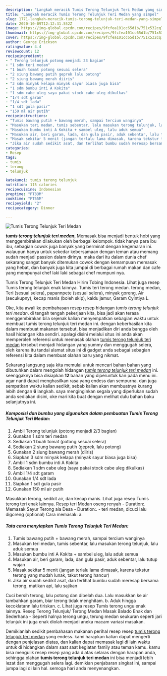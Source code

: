 ```yaml
---
description: "Langkah meracik Tumis Terong Telunjuk Teri Medan yang simpel"
title: "Langkah meracik Tumis Terong Telunjuk Teri Medan yang simpel"
slug: 1771-langkah-meracik-tumis-terong-telunjuk-teri-medan-yang-simpel
date: 2020-10-09T12:12:31.552Z
image: https://img-global.cpcdn.com/recipes/9fcfea101cc65d1b/751x532cq70/tumis-terong-telunjuk-teri-medan-foto-resep-utama.jpg
thumbnail: https://img-global.cpcdn.com/recipes/9fcfea101cc65d1b/751x532cq70/tumis-terong-telunjuk-teri-medan-foto-resep-utama.jpg
cover: https://img-global.cpcdn.com/recipes/9fcfea101cc65d1b/751x532cq70/tumis-terong-telunjuk-teri-medan-foto-resep-utama.jpg
author: George Erickson
ratingvalue: 4.4
reviewcount: 12
recipeingredient:
- " Terong telunjuk potong menjadi 23 bagian"
- "1 sdm teri medan"
- "1 buah tomat potong sesuai selera"
- "2 siung bawang putih geprek lalu potong"
- "2 siung bawang merah diiris"
- "3 sdm minyak kelapa minyak sayur biasa juga bisa"
- "1 sdm bumbu inti A Kokita"
- "1 sdm cabe uleg saya pakai stock cabe uleg dikulkas"
- "1/4 sdt garam"
- "1/4 sdt lada"
- "1 sdt gula pasir"
- "150 ml air putih"
recipeinstructions:
- "Tumis bawang putih + bawang merah, sampai tercium wanginya"
- "Masukan teri medan, tumis sebentar, lalu masukan terong telunjuk, lalu aduk semua"
- "Masukan bumbu inti A Kokita + sambel uleg, lalu aduk semua"
- "Masukan air, beri garam, lada, dan gula pasir, aduk sebentar, lalu tutup wajan"
- "Masak sekitar 5 menit (jangan terlalu lama dimasak, karena tekstur terong yang mudah lunak, takut terong hancur)"
- "Jika air sudah sedikit asat, dan terlihat bumbu sudah meresap bersama terong, matikan api, lalu sajikan"
categories:
- Resep
tags:
- tumis
- terong
- telunjuk

katakunci: tumis terong telunjuk 
nutrition: 115 calories
recipecuisine: Indonesian
preptime: "PT33M"
cooktime: "PT55M"
recipeyield: "2"
recipecategory: Dinner

---
```



![Tumis Terong Telunjuk Teri Medan](https://img-global.cpcdn.com/recipes/9fcfea101cc65d1b/751x532cq70/tumis-terong-telunjuk-teri-medan-foto-resep-utama.jpg)

<b><i>tumis terong telunjuk teri medan</i></b>, Memasak bisa menjadi bentuk hobi yang menggembirakan dilakukan oleh berbagai kelompok. tidak hanya para ibu ibu, sebagian cowok juga banyak yang berminat dengan kegemaran ini. walaupun hanya untuk sekedar kebersamaan dengan teman atau memang sudah menjadi passion dalam dirinya. maka dari itu dalam dunia chef sekarang sangat banyak ditemukan cowok dengan kemampuan memasak yang hebat, dan banyak juga kita jumpai di berbagai rumah makan dan cafe yang mempunyai chef laki laki sebagai chef mumpuni nya.

Tumis Terong Telunjuk Teri Medan Hirim Tobing Indonesia. Lihat juga resep Tumis terong telunjuk enak lainnya. Tumis teri terong medan. terong medan, Teri (sesuai selera), papannpete (sesuai selera), minyak goreng, Air (secukupny), kecap manis (boleh skip), kaldu jamur, Garam Cyintiya L.

Oke, kita awali ke pembahasan resep resep hidangan <i>tumis terong telunjuk teri medan</i>. di tengah tengah pekerjaan kita, bisa jadi akan terasa menggembirakan bila sejenak kalian menyempatkan sebagian waktu untuk membuat tumis terong telunjuk teri medan ini. dengan keberhasilan kita dalam membuat makanan tersebut, bisa menjadikan diri anda bangga oleh hasil hidangan kita sendiri. apalagi disini melalui situs ini anda akan memperoleh referensi untuk memasak olahan <u>tumis terong telunjuk teri medan</u> tersebut menjadi hidangan yang yummy dan menggugah selera, oleh karena itu tandai alamat situs ini di gadget anda sebagai sebagian referensi kita dalam membuat olahan baru yang nikmat.


Sekarang langsung saja kita memulai untuk mencari bahan bahan yang dibutuhkan dalam mengolah hidangan <u><i>tumis terong telunjuk teri medan</i></u> ini. seenggaknya bisa disiapkan <b>12</b> bahan yang diperuntuk kan pada menu ini. agar nanti dapat menghasilkan rasa yang endess dan sempurna. dan juga sempatkan waktu kalian sedikit, sebab kalian akan membuatnya kurang lebih dengan <b>6</b> langkah. saya menginginkan segala yang diperlukan sudah anda sediakan disini, oke mari kita buat dengan melihat dulu bahan baku selanjutnya ini.

<!--inarticleads1-->

##### Komposisi dan bumbu yang digunakan dalam pembuatan Tumis Terong Telunjuk Teri Medan:

1. Ambil  Terong telunjuk (potong menjadi 2/3 bagian)
1. Gunakan 1 sdm teri medan
1. Sediakan 1 buah tomat (potong sesuai selera)
1. Sediakan 2 siung bawang putih (geprek, lalu potong)
1. Gunakan 2 siung bawang merah (diiris)
1. Siapkan 3 sdm minyak kelapa (minyak sayur biasa juga bisa)
1. Ambil 1 sdm bumbu inti A Kokita
1. Sediakan 1 sdm cabe uleg (saya pakai stock cabe uleg dikulkas)
1. Ambil 1/4 sdt garam
1. Gunakan 1/4 sdt lada
1. Siapkan 1 sdt gula pasir
1. Gunakan 150 ml air putih


Masukkan terong, sedikit air, dan kecap manis. Lihat juga resep Tumis terong teri enak lainnya. Resep teri Medan oseng renyah - Duration:. Memasak Sayur Terong ala Desa - Duration:. - teri medan, dicuci lalu digoreng (optional) Cara memasak: a. 

<!--inarticleads2-->

##### Tata cara menyiapkan Tumis Terong Telunjuk Teri Medan:

1. Tumis bawang putih + bawang merah, sampai tercium wanginya
1. Masukan teri medan, tumis sebentar, lalu masukan terong telunjuk, lalu aduk semua
1. Masukan bumbu inti A Kokita + sambel uleg, lalu aduk semua
1. Masukan air, beri garam, lada, dan gula pasir, aduk sebentar, lalu tutup wajan
1. Masak sekitar 5 menit (jangan terlalu lama dimasak, karena tekstur terong yang mudah lunak, takut terong hancur)
1. Jika air sudah sedikit asat, dan terlihat bumbu sudah meresap bersama terong, matikan api, lalu sajikan


Cuci bersih terong, lalu potong dan dibelah dua. Lalu masukkan ke air tambahkan garam, biar terong tidak menghitam. b. Aduk hingga kecoklatann lalu tiriskan. c. Lihat juga resep Tumis terong ungu enak lainnya. Resep Terong Telunjuk/ Terong Medan Masak Balado Enak dan Sederhana - Seperti halnya terong ungu, terung medan seukuran seperti jari telunjuk ini juga enak diolah menjadi aneka macam variasi masakan. 

Demikianlah sedikit pembahasan makanan perihal resep resep <u>tumis terong telunjuk teri medan</u> yang endess. kami harapkan kalian dapat mengerti dengan penjelasan diatas, dan kalian dapat memasak lagi di lain waktu untuk di hidangkan dalam saat saat kegiatan family atau teman kamu. kamu bisa mengulik resep resep yang ada diatas selaras dengan harapan anda, sehingga olahan <b>tumis terong telunjuk teri medan</b> ini bisa menjadi lebih lezat dan menggugah selera lagi. demikian penjabaran singkat ini, sampai jumpa lagi di lain hal. semoga hari anda menyenangkan.
